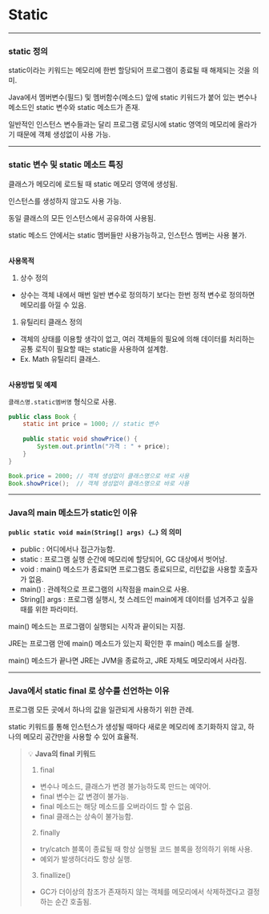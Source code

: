 # Static

---

### static 정의

static이라는 키워드는 메모리에 한번 할당되어 프로그램이 종료될 때 해제되는 것을 의미.

Java에서 멤버변수(필드) 및 멤버함수(메소드) 앞에 static 키워드가 붙어 있는 변수나 메소드인 static 변수와 static 메소드가 존재.

일반적인 인스턴스 변수들과는 달리 프로그램 로딩시에 static 영역의 메모리에 올라가기 때문에 객체 생성없이 사용 가능.

---

### static 변수 및 static 메소드 특징

클래스가 메모리에 로드될 때 static 메모리 영역에 생성됨.

인스턴스를 생성하지 않고도 사용 가능.

동일 클래스의 모든 인스턴스에서 공유하여 사용됨.

static 메소드 안에서는 static 멤버들만 사용가능하고, 인스턴스 멤버는 사용 불가.
</br></br>

**사용목적**

1. 상수 정의
- 상수는 객체 내에서 매번 일반 변수로 정의하기 보다는 한번 정적 변수로 정의하면 메모리를 아낄 수 있음.
1. 유틸리티 클래스 정의
- 객체의 상태를 이용할 생각이 없고, 여러 객체들의 필요에 의해 데이터를 처리하는 공통 로직이 필요할 때는 static을 사용하여 설계함.
- Ex. Math 유틸리티 클래스.
</br></br>

**사용방법 및 예제**

`클래스명.static멤버명` 형식으로 사용.

```java
public class Book {
	static int price = 1000; // static 변수
	
	public static void showPrice() {
		System.out.println("가격 : " + price);
	}
}

Book.price = 2000; // 객체 생성없이 클래스명으로 바로 사용
Book.showPrice();  // 객체 생성없이 클래스명으로 바로 사용
```

---

### Java의 main 메소드가 static인 이유

**`public static void main(String[] args) {…}` 의 의미**

- public : 어디에서나 접근가능함.
- static : 프로그램 실행 순간에 메모리에 할당되어, GC 대상에서 벗어남.
- void : main() 메소드가 종료되면 프로그램도 종료되므로, 리턴값을 사용할 호출자가 없음.
- main() : 관례적으로 프로그램의 시작점을 main으로 사용.
- String[] args : 프로그램 실행시, 첫 스레드인 main에게 데이터를 넘겨주고 싶을 때를 위한 파라미터.

main() 메소드는 프로그램이 실행되는 시작과 끝이되는 지점.

JRE는 프로그램 안에 main() 메소드가 있는지 확인한 후 main() 메소드를 실행.

main() 메소드가 끝나면 JRE는 JVM을 종료하고, JRE 자체도 메모리에서 사라짐.

---
### Java에서 static final 로 상수를 선언하는 이유

프로그램 모든 곳에서 하나의 값을 일관되게 사용하기 위한 관례.

static 키워드를 통해 인스턴스가 생성될 때마다 새로운 메모리에 초기화하지 않고, 하나의 메모리 공간만을 사용할 수 있어 효율적.

> 💡 **Java의 final 키워드**
>
> 1. final
> - 변수나 메소드, 클래스가 변경 불가능하도록 만드는 예약어.
> - final 변수는 값 변경이 불가능.
> - final 메소드는 해당 메소드를 오버라이드 할 수 없음.
> - final 클래스는 상속이 불가능함.
>
> 2. finally
> - try/catch 블록이 종료될 때 항상 실행될 코드 블록을 정의하기 위해 사용.
> - 예외가 발생하더라도 항상 실행.
>
> 3. finallize()
> - GC가 더이상의 참조가 존재하지 않는 객체를 메모리에서 삭제하겠다고 결정하는 순간 호출됨.
